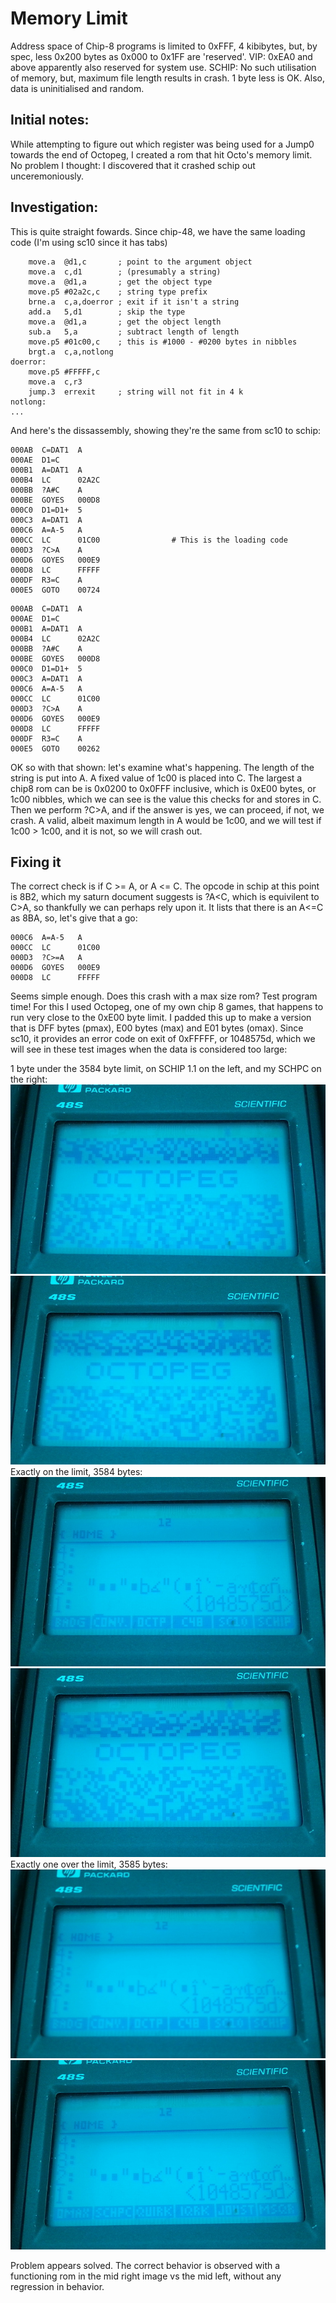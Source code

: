 # Memory Limit

Address space of Chip-8 programs is limited to 0xFFF, 4 kibibytes, but, by spec, less 0x200 bytes as 0x000 to 0x1FF are 'reserved'. VIP: 0xEA0 and above apparently also reserved for system use. SCHIP: No such utilisation of memory, but, maximum file length results in crash. 1 byte less is OK. Also, data is uninitialised and random.

## Initial notes:

While attempting to figure out which register was being used for a Jump0 towards the end of Octopeg, I created a rom that hit Octo's memory limit. No problem I thought: I discovered that it crashed schip out unceremoniously.

## Investigation:

This is quite straight fowards. Since chip-48, we have the same loading code (I'm using sc10 since it has tabs)


```
	move.a	@d1,c		; point to the argument object
	move.a	c,d1		; (presumably a string)
	move.a	@d1,a		; get the object type
	move.p5	#02a2c,c	; string type prefix
	brne.a	c,a,doerror	; exit if it isn't a string
	add.a	5,d1		; skip the type
	move.a	@d1,a		; get the object length
	sub.a	5,a			; subtract length of length
	move.p5	#01c00,c	; this is #1000 - #0200 bytes in nibbles
	brgt.a	c,a,notlong
doerror:
	move.p5	#FFFFF,c
	move.a	c,r3
	jump.3	errexit		; string will not fit in 4 k
notlong:
...
```
And here's the dissassembly, showing they're the same from sc10 to schip:
```
000AB  C=DAT1  A
000AE  D1=C
000B1  A=DAT1  A
000B4  LC      02A2C
000BB  ?A#C    A
000BE  GOYES   000D8
000C0  D1=D1+  5
000C3  A=DAT1  A
000C6  A=A-5   A
000CC  LC      01C00 				# This is the loading code
000D3  ?C>A    A
000D6  GOYES   000E9
000D8  LC      FFFFF
000DF  R3=C    A
000E5  GOTO    00724
```
```
000AB  C=DAT1  A
000AE  D1=C
000B1  A=DAT1  A
000B4  LC      02A2C
000BB  ?A#C    A
000BE  GOYES   000D8
000C0  D1=D1+  5
000C3  A=DAT1  A
000C6  A=A-5   A
000CC  LC      01C00
000D3  ?C>A    A
000D6  GOYES   000E9
000D8  LC      FFFFF
000DF  R3=C    A
000E5  GOTO    00262
```

OK so with that shown: let's examine what's happening. The length of the string is put into A. A fixed value of 1c00 is placed into C. The largest a chip8 rom can be is 0x0200 to 0x0FFF inclusive, which is 0xE00 bytes, or 1c00 nibbles, which we can see is the value this checks for and stores in C. Then we perform ?C>A, and if the answer is yes, we can proceed, if not, we crash. A valid, albeit maximum length in A would be 1c00, and we will test if 1c00 > 1c00, and it is not, so we will crash out.

## Fixing it

The correct check is if C >= A, or A <= C. The opcode in schip at this point is 8B2, which my saturn document suggests is ?A<C, which is equivilent to C>A, so thankfully we can perhaps rely upon it. It lists that there is an A<=C as 8BA, so, let's give that a go:

```
000C6  A=A-5   A
000CC  LC      01C00
000D3  ?C>=A   A
000D6  GOYES   000E9
000D8  LC      FFFFF
```

Seems simple enough. Does this crash with a max size rom? Test program time! For this I used Octopeg, one of my own chip 8 games, that happens to run very close to the 0xE00 byte limit. I padded this up to make a version that is DFF bytes (pmax), E00 bytes (max) and E01 bytes (omax). Since sc10, it provides an error code on exit of 0xFFFFF, or 1048575d, which we will see in these test images when the data is considered too large:

1 byte under the 3584 byte limit, on SCHIP 1.1 on the left, and my SCHPC on the right:  
![pmax_schip](quirk_memlimit_img/pmax_schip.jpg) ![pmax_schpc](quirk_memlimit_img/pmax_schpc.jpg)  
Exactly on the limit, 3584 bytes:  
![max_schip](quirk_memlimit_img/max_schip.jpg) ![max_schpc](quirk_memlimit_img/max_schpc.jpg)  
Exactly one over the limit, 3585 bytes:  
![omax_schip](quirk_memlimit_img/omax_schip.jpg) ![omax_schpc](quirk_memlimit_img/omax_schpc.jpg)  

Problem appears solved. The correct behavior is observed with a functioning rom in the mid right image vs the mid left, without any regression in behavior.